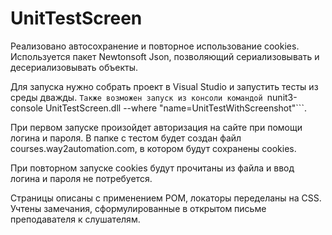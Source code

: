 # UnitTestScreen
Реализовано автосохранение и повторное использование cookies.
Используется пакет Newtonsoft Json, позволяющий сериализовывать и десериализовывать объекты.

Для запуска нужно собрать проект в Visual Studio и запустить тесты из среды дважды.
```Также возможен запуск из консоли командой ```nunit3-console UnitTestScreen.dll --where "name=UnitTestWithScreenshot"```.

При первом запуске произойдет авторизация на сайте при помощи логина и пароля. В папке с тестом будет создан файл courses.way2automation.com, в котором будут сохранены cookies.

При повторном запуске cookies будут прочитаны из файла и ввод логина и пароля не потребуется.

Страницы описаны с применением POM, локаторы переделаны на CSS.
Учтены замечания, сформулированные в открытом письме преподавателя к слушателям.
